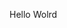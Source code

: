 Hello Wolrd












































































































































































































































































































































































































































































































































































































































































































































































































































































































































































































































































































































































































































































































































































































































































































































































































































































































































































































































































































































































































































































































































































































































































































































































































